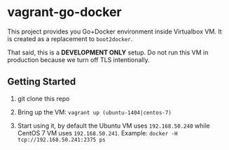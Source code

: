 # vagrant-go-docker

This project provides you Go+Docker environment inside Virtualbox VM. It is created as a replacement to `boot2docker`.

That said, this is a **DEVELOPMENT ONLY** setup. Do not run this VM in production because we turn off TLS intentionally.


## Getting Started

1. git clone this repo

2. Bring up the VM: `vagrant up (ubuntu-1404|centos-7)`

3. Start using it, by default the Ubuntu VM uses `192.168.50.240` while CentOS 7 VM uses `192.168.50.241`. Example: `docker -H tcp://192.168.50.241:2375 ps`
